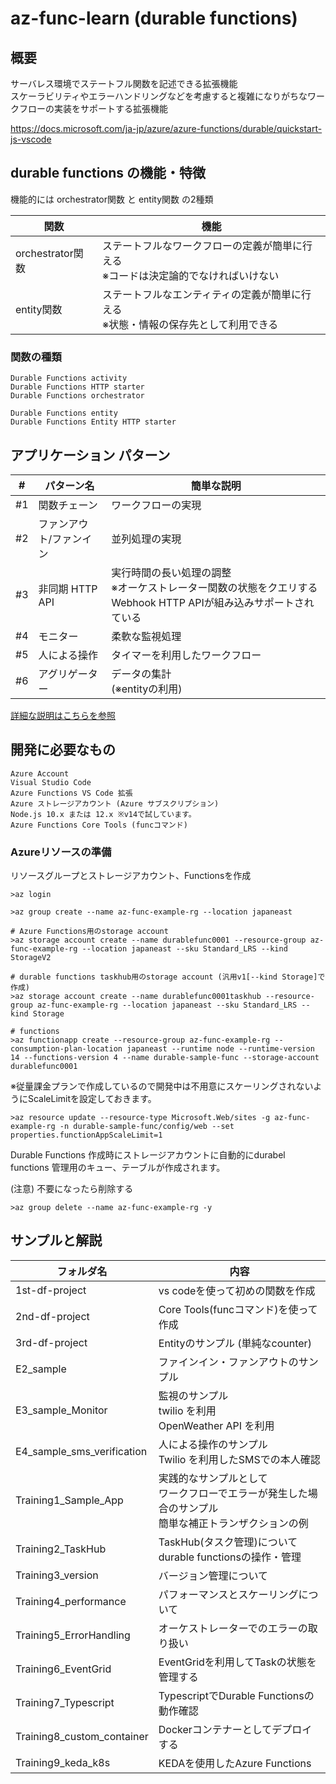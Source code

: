 # az-func-learn (durable functions)

## 概要
サーバレス環境でステートフル関数を記述できる拡張機能  
スケーラビリティやエラーハンドリングなどを考慮すると複雑になりがちなワークフローの実装をサポートする拡張機能

https://docs.microsoft.com/ja-jp/azure/azure-functions/durable/quickstart-js-vscode

## durable functions の機能・特徴

機能的には orchestrator関数 と entity関数 の2種類

| 関数 | 機能 |
| --- | ---|
|orchestrator関数|ステートフルなワークフローの定義が簡単に行える<br>※コードは決定論的でなければいけない|
|entity関数|ステートフルなエンティティの定義が簡単に行える<br>※状態・情報の保存先として利用できる|

### 関数の種類
```
Durable Functions activity
Durable Functions HTTP starter
Durable Functions orchestrator

Durable Functions entity
Durable Functions Entity HTTP starter
```

## アプリケーション パターン

| # |パターン名 | 簡単な説明 |
| :--: | --- | --- |
| #1 | 関数チェーン | ワークフローの実現 |
| #2 | ファンアウト/ファンイン | 並列処理の実現 |
| #3 | 非同期 HTTP API | 実行時間の長い処理の調整 <br>※オーケストレーター関数の状態をクエリするWebhook HTTP APIが組み込みサポートされている |
| #4 | モニター | 柔軟な監視処理 |
| #5 | 人による操作 | タイマーを利用したワークフロー |
| #6 | アグリゲーター | データの集計<br>(※entityの利用) |

[詳細な説明はこちらを参照](https://docs.microsoft.com/ja-jp/azure/azure-functions/durable/durable-functions-overview)

## 開発に必要なもの
```
Azure Account
Visual Studio Code
Azure Functions VS Code 拡張
Azure ストレージアカウント (Azure サブスクリプション)
Node.js 10.x または 12.x ※v14で試しています。
Azure Functions Core Tools (funcコマンド)
```
### Azureリソースの準備 
リソースグループとストレージアカウント、Functionsを作成
```
>az login

>az group create --name az-func-example-rg --location japaneast

# Azure Functions用のstorage account
>az storage account create --name durablefunc0001 --resource-group az-func-example-rg --location japaneast --sku Standard_LRS --kind StorageV2

# durable functions taskhub用のstorage account (汎用v1[--kind Storage]で作成)
>az storage account create --name durablefunc0001taskhub --resource-group az-func-example-rg --location japaneast --sku Standard_LRS --kind Storage

# functions
>az functionapp create --resource-group az-func-example-rg --consumption-plan-location japaneast --runtime node --runtime-version 14 --functions-version 4 --name durable-sample-func --storage-account durablefunc0001
```
※従量課金プランで作成しているので開発中は不用意にスケーリングされないようにScaleLimitを設定しておきます。
```
>az resource update --resource-type Microsoft.Web/sites -g az-func-example-rg -n durable-sample-func/config/web --set properties.functionAppScaleLimit=1
```
Durable Functions 作成時にストレージアカウントに自動的にdurabel functions 管理用のキュー、テーブルが作成されます。

(注意) 不要になったら削除する
```
>az group delete --name az-func-example-rg -y
```

## サンプルと解説
| フォルダ名 | 内容 |
| --- | ---|
| 1st-df-project | vs codeを使って初めの関数を作成 |
| 2nd-df-project | Core Tools(funcコマンド)を使って作成 |
| 3rd-df-project | Entityのサンプル (単純なcounter) |
| E2_sample | ファインイン・ファンアウトのサンプル |
| E3_sample_Monitor | 監視のサンプル <br> twilio を利用 <br> OpenWeather API を利用 |
| E4_sample_sms_verification | 人による操作のサンプル<br> Twilio を利用したSMSでの本人確認|
| Training1_Sample_App | 実践的なサンプルとして<br>ワークフローでエラーが発生した場合のサンプル<br>簡単な補正トランザクションの例 |
| Training2_TaskHub | TaskHub(タスク管理)について<br>durable functionsの操作・管理 |
| Training3_version | バージョン管理について |
| Training4_performance | パフォーマンスとスケーリングについて |
| Training5_ErrorHandling | オーケストレーターでのエラーの取り扱い |
| Training6_EventGrid | EventGridを利用してTaskの状態を管理する |
| Training7_Typescript | TypescriptでDurable Functionsの動作確認 |
| Training8_custom_container | Dockerコンテナーとしてデプロイする |
| Training9_keda_k8s | KEDAを使用したAzure Functions |